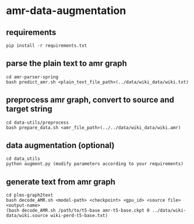 # amr-data-augmentation
## requirements 
```
pip install -r requirements.txt
```

## parse the plain text to amr graph
```
cd amr-parser-spring
bash predict_amr.sh <plain_text_file_path>(../data/wiki_data/wiki.txt)
```
## preprocess amr graph, convert to source and target string
```
cd data-utils/preprocess
bash prepare_data.sh <amr_file_path>(../../data/wiki_data/wiki.amr)
```
## data augmentation (optional)
```
cd data_utils
python augment.py (modify parameters according to your requirements)
```
## generate text from amr graph
```
cd plms-graph2text
bash decode_AMR.sh <model-path> <checkpoint> <gpu_id> <source file> <output-name>
(bash decode_AMR.sh /path/to/t5-base amr-t5-base.ckpt 0 ../data/wiki-data/wiki.source wiki-perd-t5-base.txt)
```
